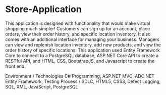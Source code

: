 # Store-Application
This application is designed with functionality that would make virtual shopping much simpler! Customers can sign up for an account, place orders, view their order history, and specific location inventory. It also comes with an additional interface for managing your business. Managers can view and replenish location inventory, add new products, and view the order history of specific locations. This application used Entity Framework Core to connect to a PostgreSQL database, ASP.NET Core API to create a RESTful API, and HTML, CSS, BootstrapJS, and Javascript to create the front end.

Environment / Technologies 
C# Programming, ASP.NET MVC, ADO.NET Entity Framework, Testing Process / SDLC, HTML5, CSS3, Defect Logging, SQL, XML, JavaScript, PostgreSQL
